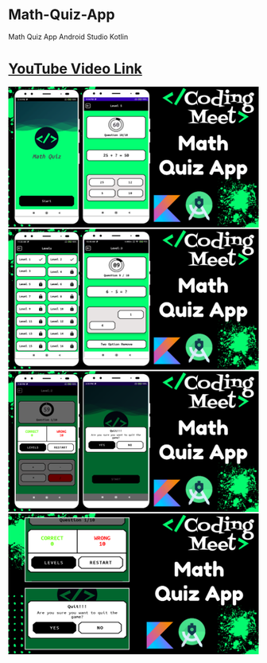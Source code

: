 # Math-Quiz-App
Math Quiz App Android Studio Kotlin

# [YouTube Video Link](https://youtube.com/playlist?list=PLlSuJy9SfzvHpc1-IcBTbZnyeBoVCynPE)

![Math Quiz App](screenshot/img1.png)
![Math Quiz App](screenshot/img2.png)
![Math Quiz App](screenshot/img3.png)
![Math Quiz App](screenshot/img4.png)
